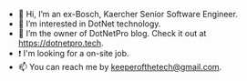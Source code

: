 - 👋 Hi, I’m an ex-Bosch, Kaercher Senior Software Engineer.
- 👀 I’m interested in DotNet technology.
- 🌱 I’m the owner of DotNetPro blog. Check it out at https://dotnetpro.tech.
- :exclamation: I'm looking for a on-site job.
- 📫 You can reach me by keeperofthetech@gmail.com.
